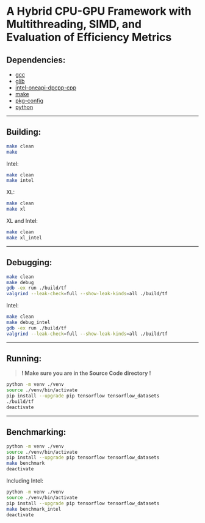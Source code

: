 # A Hybrid CPU-GPU Framework with Multithreading, SIMD, and Evaluation of Efficiency Metrics
## Dependencies:
- [gcc](https://gcc.gnu.org/)
- [glib](https://docs.gtk.org/glib/)
- [intel-oneapi-dpcpp-cpp](https://www.intel.com/content/www/us/en/developer/tools/oneapi/dpc-compiler.html)
- [make](https://www.gnu.org/software/make/)
- [pkg-config](https://freedesktop.org/wiki/Software/pkg-config/)
- [python](https://www.python.org/)
- - -
## Building:
```sh
make clean
make
```
Intel:
```sh
make clean
make intel
```
XL:
```sh
make clean
make xl
```
XL and Intel:
```sh
make clean
make xl_intel
```
- - -
## Debugging:
```sh
make clean
make debug
gdb -ex run ./build/tf
valgrind --leak-check=full --show-leak-kinds=all ./build/tf
```
Intel:
```sh
make clean
make debug_intel
gdb -ex run ./build/tf
valgrind --leak-check=full --show-leak-kinds=all ./build/tf
```
- - -
## Running:
> **! Make sure you are in the Source Code directory !**
```sh
python -m venv ./venv
source ./venv/bin/activate
pip install --upgrade pip tensorflow tensorflow_datasets
./build/tf
deactivate
```
- - -
## Benchmarking:
```sh
python -m venv ./venv
source ./venv/bin/activate
pip install --upgrade pip tensorflow tensorflow_datasets
make benchmark
deactivate
```
Including Intel:
```sh
python -m venv ./venv
source ./venv/bin/activate
pip install --upgrade pip tensorflow tensorflow_datasets
make benchmark_intel
deactivate
```

